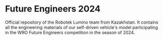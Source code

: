 # Future Engineers 2024
Official repository of the Robotek Lumino team from Kazakhstan. It contains all the engineering materials of our self-driven vehicle's model participating in the WRO Future Engineers competition in the season of 2024.
